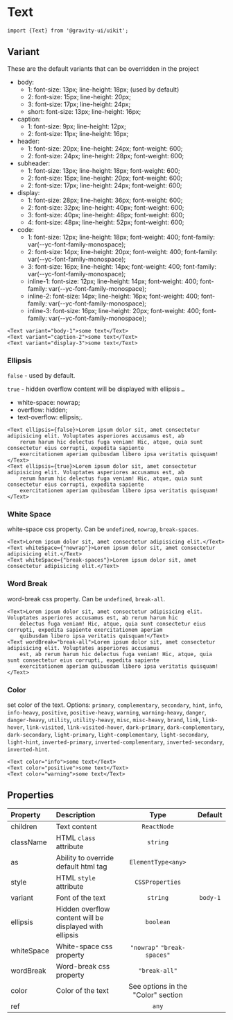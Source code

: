 <!--GITHUB_BLOCK-->

# Text

<!--/GITHUB_BLOCK-->

```tsx
import {Text} from '@gravity-ui/uikit';
```

## Variant

These are the default variants that can be overridden in the project

- body:
  - 1: font-size: 13px; line-height: 18px; (used by default)
  - 2: font-size: 15px; line-height: 20px;
  - 3: font-size: 17px; line-height: 24px;
  - short: font-size: 13px; line-height: 16px;
- caption:
  - 1: font-size: 9px; line-height: 12px;
  - 2: font-size: 11px; line-height: 16px;
- header:
  - 1: font-size: 20px; line-height: 24px; font-weight: 600;
  - 2: font-size: 24px; line-height: 28px; font-weight: 600;
- subheader:
  - 1: font-size: 13px; line-height: 18px; font-weight: 600;
  - 2: font-size: 15px; line-height: 20px; font-weight: 600;
  - 2: font-size: 17px; line-height: 24px; font-weight: 600;
- display:
  - 1: font-size: 28px; line-height: 36px; font-weight: 600;
  - 2: font-size: 32px; line-height: 40px; font-weight: 600;
  - 3: font-size: 40px; line-height: 48px; font-weight: 600;
  - 4: font-size: 48px; line-height: 52px; font-weight: 600;
- code:
  - 1: font-size: 12px; line-height: 18px; font-weight: 400; font-family: var(--yc-font-family-monospace);
  - 2: font-size: 14px; line-height: 20px; font-weight: 400; font-family: var(--yc-font-family-monospace);
  - 3: font-size: 16px; line-height: 14px; font-weight: 400; font-family: var(--yc-font-family-monospace);
  - inline-1: font-size: 12px; line-height: 14px; font-weight: 400; font-family: var(--yc-font-family-monospace);
  - inline-2: font-size: 14px; line-height: 16px; font-weight: 400; font-family: var(--yc-font-family-monospace);
  - inline-3: font-size: 16px; line-height: 20px; font-weight: 400; font-family: var(--yc-font-family-monospace);

<!--LANDING_BLOCK

<ExampleBlock
    code={`
<Text variant="body-1">some text</Text>
<Text variant="caption-2">some text</Text>
<Text variant="display-3">some text</Text>
`}>
    <UIKit.Text variant="body-1">some text</UIKit.Text>
    <UIKit.Text variant="caption-2">some text</UIKit.Text>
    <UIKit.Text variant="display-3">some text</UIKit.Text>
</ExampleBlock>

LANDING_BLOCK-->

<!--GITHUB_BLOCK-->

```tsx
<Text variant="body-1">some text</Text>
<Text variant="caption-2">some text</Text>
<Text variant="display-3">some text</Text>
```

<!--/GITHUB_BLOCK-->

### Ellipsis

`false` - used by default.

`true` - hidden overflow content will be displayed with ellipsis `…`

- white-space: nowrap;
- overflow: hidden;
- text-overflow: ellipsis;.

<!--LANDING_BLOCK

<ExampleBlock
    code={`
<Text ellipsis={false}>Lorem ipsum dolor sit, amet consectetur adipisicing elit. Voluptates asperiores accusamus est, ab rerum harum hic delectus fuga veniam! Hic, atque, quia sunt consectetur eius corrupti, expedita sapiente exercitationem aperiam quibusdam libero ipsa veritatis quisquam!</Text>
<Text ellipsis={true}>Lorem ipsum dolor sit, amet consectetur adipisicing elit. Voluptates asperiores accusamus est, ab rerum harum hic delectus fuga veniam! Hic, atque, quia sunt consectetur eius corrupti, expedita sapiente exercitationem aperiam quibusdam libero ipsa veritatis quisquam!</Text>
`}>
    <UIKit.Text ellipsis={false}>Lorem ipsum dolor sit, amet consectetur adipisicing elit. Voluptates asperiores accusamus est, ab rerum harum hic delectus fuga veniam! Hic, atque, quia sunt consectetur eius corrupti, expedita sapiente exercitationem aperiam quibusdam libero ipsa veritatis quisquam!</UIKit.Text>
    <UIKit.Text ellipsis={true}>Lorem ipsum dolor sit, amet consectetur adipisicing elit. Voluptates asperiores accusamus est, ab rerum harum hic delectus fuga veniam! Hic, atque, quia sunt consectetur eius corrupti, expedita sapiente exercitationem aperiam quibusdam libero ipsa veritatis quisquam!</UIKit.Text>
</ExampleBlock>

LANDING_BLOCK-->

<!--GITHUB_BLOCK-->

```tsx
<Text ellipsis={false}>Lorem ipsum dolor sit, amet consectetur adipisicing elit. Voluptates asperiores accusamus est, ab
    rerum harum hic delectus fuga veniam! Hic, atque, quia sunt consectetur eius corrupti, expedita sapiente
    exercitationem aperiam quibusdam libero ipsa veritatis quisquam!</Text>
<Text ellipsis={true}>Lorem ipsum dolor sit, amet consectetur adipisicing elit. Voluptates asperiores accusamus est, ab
    rerum harum hic delectus fuga veniam! Hic, atque, quia sunt consectetur eius corrupti, expedita sapiente
    exercitationem aperiam quibusdam libero ipsa veritatis quisquam!</Text>
```

<!--/GITHUB_BLOCK-->

### White Space

white-space css property. Can be `undefined`, `nowrap`, `break-spaces`.

<!--LANDING_BLOCK

<ExampleBlock
    code={`
<Text>Lorem ipsum dolor sit, amet consectetur adipisicing elit.</Text>
<Text whiteSpace={"nowrap"}>Lorem ipsum dolor sit, amet consectetur adipisicing elit.</Text>
<Text whiteSpace={"break-spaces"}>Lorem ipsum dolor sit, amet consectetur adipisicing elit.</Text>
`}>
    <UIKit.Text>Lorem ipsum dolor sit, amet consectetur adipisicing elit.</UIKit.Text>
    <UIKit.Text whiteSpace={"nowrap"}>Lorem ipsum dolor sit, amet consectetur adipisicing elit.</UIKit.Text>
    <UIKit.Text whiteSpace={"break-spaces"}>Lorem ipsum dolor sit, amet consectetur adipisicing elit.</UIKit.Text>
</ExampleBlock>

LANDING_BLOCK-->

<!--GITHUB_BLOCK-->

```tsx
<Text>Lorem ipsum dolor sit, amet consectetur adipisicing elit.</Text>
<Text whiteSpace={"nowrap"}>Lorem ipsum dolor sit, amet consectetur adipisicing elit.</Text>
<Text whiteSpace={"break-spaces"}>Lorem ipsum dolor sit, amet consectetur adipisicing elit.</Text>
```

<!--/GITHUB_BLOCK-->

### Word Break

word-break css property. Can be `undefined`, `break-all`.

<!--LANDING_BLOCK

<ExampleBlock
    code={`
<Text>Lorem ipsum dolor sit, amet consectetur adipisicing elit. Voluptates asperiores accusamus est, ab rerum harum hic delectus fuga veniam! Hic, atque, quia sunt consectetur eius corrupti, expedita sapiente exercitationem aperiam quibusdam libero ipsa veritatis quisquam!</Text>
<Text wordBreak="break-all">Lorem ipsum dolor sit, amet consectetur adipisicing elit. Voluptates asperiores accusamus est, ab rerum harum hic delectus fuga veniam! Hic, atque, quia sunt consectetur eius corrupti, expedita sapiente exercitationem aperiam quibusdam libero ipsa veritatis quisquam!</Text>
`}>
    <UIKit.Text>Lorem ipsum dolor sit, amet consectetur adipisicing elit. Voluptates asperiores accusamus est, ab rerum harum hic delectus fuga veniam! Hic, atque, quia sunt consectetur eius corrupti, expedita sapiente exercitationem aperiam quibusdam libero ipsa veritatis quisquam!</UIKit.Text>
    <UIKit.Text wordBreak="break-all">Lorem ipsum dolor sit, amet consectetur adipisicing elit. Voluptates asperiores accusamus est, ab rerum harum hic delectus fuga veniam! Hic, atque, quia sunt consectetur eius corrupti, expedita sapiente exercitationem aperiam quibusdam libero ipsa veritatis quisquam!</UIKit.Text>
</ExampleBlock>

LANDING_BLOCK-->

<!--GITHUB_BLOCK-->

```tsx
<Text>Lorem ipsum dolor sit, amet consectetur adipisicing elit. Voluptates asperiores accusamus est, ab rerum harum hic
    delectus fuga veniam! Hic, atque, quia sunt consectetur eius corrupti, expedita sapiente exercitationem aperiam
    quibusdam libero ipsa veritatis quisquam!</Text>
<Text wordBreak="break-all">Lorem ipsum dolor sit, amet consectetur adipisicing elit. Voluptates asperiores accusamus
    est, ab rerum harum hic delectus fuga veniam! Hic, atque, quia sunt consectetur eius corrupti, expedita sapiente
    exercitationem aperiam quibusdam libero ipsa veritatis quisquam!</Text>
```

<!--/GITHUB_BLOCK-->

### Color

set color of the text.
Options: `primary`, `complementary`, `secondary`, `hint`, `info`, `info-heavy`, `positive`, `positive-heavy`, `warning`, `warning-heavy`, `danger`, `danger-heavy`, `utility`, `utility-heavy`, `misc`, `misc-heavy`, `brand`, `link`, `link-hover`, `link-visited`, `link-visited-hover`, `dark-primary`, `dark-complementary`, `dark-secondary`, `light-primary`, `light-complementary`, `light-secondary`, `light-hint`, `inverted-primary`, `inverted-complementary`, `inverted-secondary`, `inverted-hint`.

<!--LANDING_BLOCK

<ExampleBlock
    code={`
<Text color="info">some text</Text>
<Text color="positive">some text</Text>
<Text color="warning">some text</Text>
`}>
    <UIKit.Text color="info">some text</UIKit.Text>
    <UIKit.Text color="positive">some text</UIKit.Text>
    <UIKit.Text color="warning">some text</UIKit.Text>
</ExampleBlock>

LANDING_BLOCK-->

<!--GITHUB_BLOCK-->

```tsx
<Text color="info">some text</Text>
<Text color="positive">some text</Text>
<Text color="warning">some text</Text>
```

<!--/GITHUB_BLOCK-->

## Properties

| Property   | Description                                             |                Type                | Default  |
| :--------- | :------------------------------------------------------ | :--------------------------------: | :------: |
| children   | Text content                                            |            `ReactNode`             |          |
| className  | HTML `class` attribute                                  |              `string`              |          |
| as         | Ability to override default html tag                    |         `ElementType<any>`         |          |
| style      | HTML `style` attribute                                  |          `CSSProperties`           |          |
| variant    | Font of the text                                        |              `string`              | `body-1` |
| ellipsis   | Hidden overflow content will be displayed with ellipsis |             `boolean`              |          |
| whiteSpace | White-space css property                                |    `"nowrap"` `"break-spaces"`     |          |
| wordBreak  | Word-break css property                                 |           `"break-all"`            |          |
| color      | Color of the text                                       | See options in the "Color" section |          |
| ref        |                                                         |               `any`                |          |
